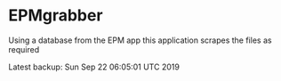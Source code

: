 # EPMgrabber
Using a database from the EPM app this application scrapes the files as required


Latest backup: Sun Sep 22 06:05:01 UTC 2019
